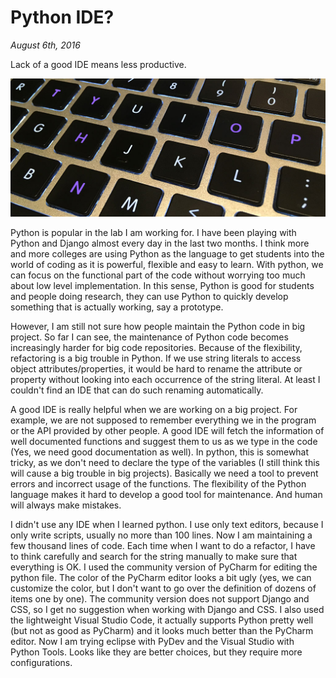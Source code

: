 # Python IDE?

_August 6th, 2016_

Lack of a good IDE means less productive.

![Keyboard of My 2011 MacBook Air](../../../static/images/swift/20160806_PythonKeyboard.jpg)

Python is popular in the lab I am working for. I have been playing with Python and Django almost every day in the last two months. I think more and more colleges are using Python as the language to get students into the world of coding as it is powerful, flexible and easy to learn. With python, we can focus on the functional part of the code without worrying too much about low level implementation. In this sense, Python is good for students and people doing research, they can use Python to quickly develop something that is actually working, say a prototype.

However, I am still not sure how people maintain the Python code in big project. So far I can see, the maintenance of Python code becomes increasingly harder for big code repositories. Because of the flexibility, refactoring is a big trouble in Python. If we use string literals to access object attributes/properties, it would be hard to rename the attribute or property without looking into each occurrence of the string literal. At least I couldn't find an IDE that can do such renaming automatically.

A good IDE is really helpful when we are working on a big project. For example, we are not supposed to remember everything we in the program or the API provided by other people. A good IDE will fetch the information of well documented functions and suggest them to us as we type in the code (Yes, we need good documentation as well). In python, this is somewhat tricky, as we don't need to declare the type of the variables (I still think this will cause a big trouble in big projects). Basically we need a tool to prevent errors and incorrect usage of the functions. The flexibility of the Python language makes it hard to develop a good tool for maintenance. And human will always make mistakes.

I didn't use any IDE when I learned python. I use only text editors, because I only write scripts, usually no more than 100 lines. Now I am maintaining a few thousand lines of code. Each time when I want to do a refactor, I have to think carefully and search for the string manually to make sure that everything is OK. I used the community version of PyCharm for editing the python file. The color of the PyCharm editor looks a bit ugly (yes, we can customize the color, but I don't want to go over the definition of dozens of items one by one). The community version does not support Django and CSS, so I get no suggestion when working with Django and CSS. I also used the lightweight Visual Studio Code, it actually supports Python pretty well (but not as good as PyCharm) and it looks much better than the PyCharm editor. Now I am trying eclipse with PyDev and the Visual Studio with Python Tools. Looks like they are better choices, but they require more configurations.

